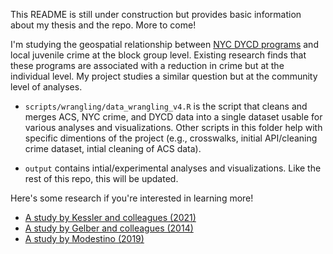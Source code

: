 This README is still under construction but provides basic information about my thesis and the repo. More to come!

I'm studying the geospatial relationship between [NYC DYCD programs](https://www.nyc.gov/site/dycd/about/about-dycd/about-dycd.page) and local juvenile crime at the block group level. Existing research finds that these programs are associated with a reduction in crime but at the individual level. My project studies a similar question but at the community level of analyses.

- `scripts/wrangling/data_wrangling_v4.R` is the script that cleans and merges ACS, NYC crime, and DYCD data into a single dataset usable for various analyses and visualizations. Other scripts in this folder help with specific dimentions of the project (e.g., crosswalks, initial API/cleaning crime dataset, intial cleaning of ACS data). 

- `output` contains intial/experimental analyses and visualizations. Like the rest of this repo, this will be updated.

Here's some research if you're interested in learning more!
- [A study by Kessler and colleagues (2021)](https://www.nber.org/papers/w28373)
- [A study by Gelber and colleagues (2014)](https://www.nber.org/papers/w20810)
- [A study by Modestino (2019)](https://onlinelibrary.wiley.com/doi/abs/10.1002/pam.22138)
